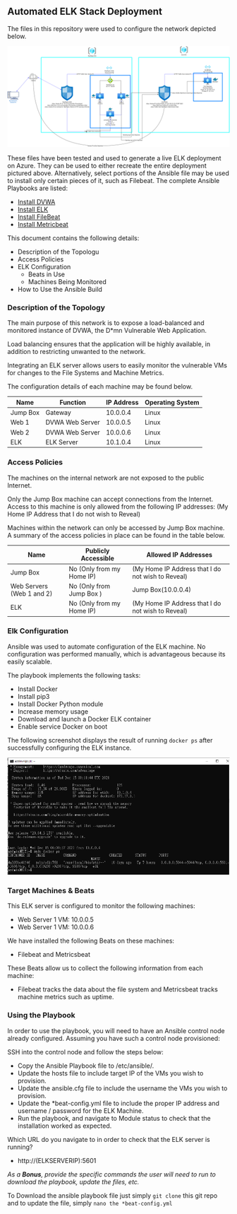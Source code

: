 ## Automated ELK Stack Deployment

The files in this repository were used to configure the network depicted below.

![Network Diagram](Diagrams/Network_Diagram_ELK.png)

These files have been tested and used to generate a live ELK deployment on Azure. They can be used to either recreate the entire deployment pictured above. Alternatively, select portions of the Ansible file may be used to install only certain pieces of it, such as Filebeat.
The complete Ansible Playbooks are listed:
  - [Install DVWA](Ansible/pentest.yml)
  - [Install ELK](Ansible/install-elk.yml)
  - [Install FileBeat](Ansible/filebeat-playbook.yml)
  - [Install Metricbeat](Ansible/metricbeat-playbook.yml) 

This document contains the following details:
- Description of the Topologu
- Access Policies
- ELK Configuration
  - Beats in Use
  - Machines Being Monitored
- How to Use the Ansible Build


### Description of the Topology

The main purpose of this network is to expose a load-balanced and monitored instance of DVWA, the D*mn Vulnerable Web Application.

Load balancing ensures that the application will be highly available, in addition to restricting unwanted to the network.

Integrating an ELK server allows users to easily monitor the vulnerable VMs for changes to the File Systems and Machine Metrics.


The configuration details of each machine may be found below.


| Name     | Function | IP Address | Operating System |
|----------|----------|------------|------------------|
| Jump Box | Gateway  | 10.0.0.4   | Linux            |
| Web 1    | DVWA Web Server|10.0.0.5            |Linux                  |
| Web 2    |  DVWA Web Server        |10.0.0.6            |Linux                  |
| ELK     |ELK Server          |10.1.0.4            |Linux                  |

### Access Policies

The machines on the internal network are not exposed to the public Internet. 

Only the Jump Box machine can accept connections from the Internet. Access to this machine is only allowed from the following IP addresses:
(My Home IP Address that I do not wish to Reveal)

Machines within the network can only be accessed by Jump Box machine.
A summary of the access policies in place can be found in the table below.

| Name     | Publicly Accessible | Allowed IP Addresses |
|----------|---------------------|----------------------|
| Jump Box | No (Only from my Home IP)             | (My Home IP Address that I do not wish to Reveal)|
| Web Servers (Web 1 and 2)         | No (Only from Jump Box )                    | Jump Box(10.0.0.4)                     |
| ELK         | No (Only from my Home IP)                    |(My Home IP Address that I do not wish to Reveal)                      |

### Elk Configuration

Ansible was used to automate configuration of the ELK machine. No configuration was performed manually, which is advantageous because its easily scalable. 

The playbook implements the following tasks:
- Install Docker
- Install pip3
- Install Docker Python module
- Increase memory usage
- Download and launch a Docker ELK container
- Enable service Docker on boot

The following screenshot displays the result of running `docker ps` after successfully configuring the ELK instance.

![Docker PS output](images/elk-docker-ps.png)

### Target Machines & Beats
This ELK server is configured to monitor the following machines:
- Web Server 1 VM: 10.0.0.5
- Web Server 1 VM: 10.0.0.6

We have installed the following Beats on these machines:
- Filebeat and Metricsbeat

These Beats allow us to collect the following information from each machine:
- Filebeat tracks the data about the file system and Metricsbeat tracks machine metrics such as uptime.


### Using the Playbook
In order to use the playbook, you will need to have an Ansible control node already configured. Assuming you have such a control node provisioned: 

SSH into the control node and follow the steps below:
- Copy the Ansible Playbook file to /etc/ansible/.
- Update the hosts file to include target IP of the VMs you wish to provision.
- Update the ansible.cfg file to include the username the VMs you wish to provision.
- Update the *beat-config.yml file to include the proper IP address and username / password for the ELK Machine.
- Run the playbook, and navigate to Module status to check that the installation worked as expected.


Which URL do you navigate to in order to check that the ELK server is running?
- http://(ELKSERVERIP):5601

_As a **Bonus**, provide the specific commands the user will need to run to download the playbook, update the files, etc._

To Download the ansible playbook file just simply `git clone` this git repo and to update the file, simply `nano the *beat-config.yml`
